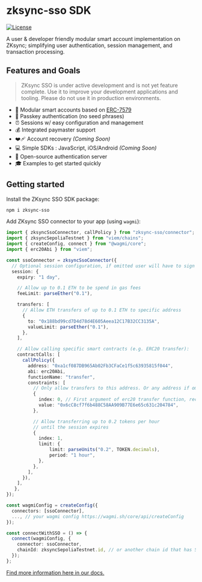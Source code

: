 # zksync-sso SDK

[![License](https://img.shields.io/badge/license-MIT-blue)](LICENSE-MIT)

A user & developer friendly modular smart account implementation on ZKsync;
simplifying user authentication, session management, and transaction processing.

## Features and Goals

<!-- prettier-ignore -->
> ZKsync SSO is under active development and is not yet feature
> complete. Use it to improve your development applications and tooling. Please
> do not use it in production environments.

- 🧩 Modular smart accounts based on
  [ERC-7579](https://eips.ethereum.org/EIPS/eip-7579#modules)
- 🔑 Passkey authentication (no seed phrases)
- ⏰ Sessions w/ easy configuration and management
- 💰 Integrated paymaster support
- ❤️‍🩹 Account recovery _(Coming Soon)_
- 💻 Simple SDKs : JavaScript, iOS/Android _(Coming Soon)_
- 🤝 Open-source authentication server
- 🎓 Examples to get started quickly

## Getting started

Install the ZKsync SSO SDK package:

```sh
npm i zksync-sso
```

Add ZKsync SSO connector to your app (using `wagmi`):

```ts
import { zksyncSsoConnector, callPolicy } from "zksync-sso/connector";
import { zksyncSepoliaTestnet } from "viem/chains";
import { createConfig, connect } from "@wagmi/core";
import { erc20Abi } from "viem";

const ssoConnector = zksyncSsoConnector({
  // Optional session configuration, if omitted user will have to sign every transaction via Auth Server
  session: {
    expiry: "1 day",

    // Allow up to 0.1 ETH to be spend in gas fees
    feeLimit: parseEther("0.1"),

    transfers: [
      // Allow ETH transfers of up to 0.1 ETH to specific address
      {
        to: "0x188bd99cd7D4d78d4E605Aeea12C17B32CC3135A",
        valueLimit: parseEther("0.1"),
      },
    ],

    // Allow calling specific smart contracts (e.g. ERC20 transfer):
    contractCalls: [
      callPolicy({
        address: "0xa1cf087DB965Ab02Fb3CFaCe1f5c63935815f044",
        abi: erc20Abi,
        functionName: "transfer",
        constraints: [
          // Only allow transfers to this address. Or any address if omitted
          {
            index: 0, // First argument of erc20 transfer function, recipient address
            value: "0x6cC8cf7f6b488C58AA909B77E6e65c631c204784",
          },

          // Allow transferring up to 0.2 tokens per hour
          // until the session expires
          {
            index: 1,
            limit: {
                limit: parseUnits("0.2", TOKEN.decimals),
                period: "1 hour",
            },
          },
        ],
      }),
    ],
   },
});

const wagmiConfig = createConfig({
  connectors: [ssoConnector],
  ..., // your wagmi config https://wagmi.sh/core/api/createConfig
});

const connectWithSSO = () => {
  connect(wagmiConfig, {
    connector: ssoConnector,
    chainId: zksyncSepoliaTestnet.id, // or another chain id that has SSO support
  });
};
```

[Find more information here in our docs.](https://docs.zksync.io/build/zksync-sso)
